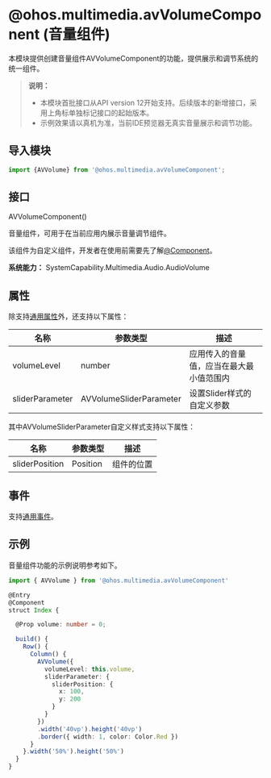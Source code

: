 # @ohos.multimedia.avVolumeComponent (音量组件)

本模块提供创建音量组件AVVolumeComponent的功能，提供展示和调节系统的统一组件。

> **说明：**
>
> - 本模块首批接口从API version 12开始支持。后续版本的新增接口，采用上角标单独标记接口的起始版本。
> - 示例效果请以真机为准，当前IDE预览器无真实音量展示和调节功能。

## 导入模块

```js
import {AVVolume} from '@ohos.multimedia.avVolumeComponent';
```

## 接口

AVVolumeComponent()

音量组件，可用于在当前应用内展示音量调节组件。

该组件为自定义组件，开发者在使用前需要先了解[@Component](../../quick-start/arkts-create-custom-components.md)。

**系统能力：** SystemCapability.Multimedia.Audio.AudioVolume

## 属性

除支持[通用属性](../apis-arkui/arkui-ts/ts-universal-attributes-size.md)外，还支持以下属性：

| 名称 | 参数类型 | 描述 |
| -------- | -------- | -------- |
|volumeLevel | number | 应用传入的音量值，应当在最大最小值范围内 |
|sliderParameter | AVVolumeSliderParameter | 设置Slider样式的自定义参数 |

其中AVVolumeSliderParameter自定义样式支持以下属性：

| 名称 | 参数类型 | 描述 |
| -------- | -------- | -------- |
|sliderPosition | Position | 组件的位置 |

## 事件

支持[通用事件](../apis-arkui/arkui-ts/ts-universal-events-click.md)。

## 示例

音量组件功能的示例说明参考如下。

```ts
import { AVVolume } from '@ohos.multimedia.avVolumeComponent'

@Entry
@Component
struct Index {

  @Prop volume: number = 0;

  build() {
    Row() {
      Column() {
        AVVolume({
          volumeLevel: this.volume,
          sliderParameter: {
            sliderPosition: {
              x: 100,
              y: 200
            }
          }
        })
        .width('40vp').height('40vp')
        .border({ width: 1, color: Color.Red })
      }
    }.width('50%').height('50%')
  }
}
```
